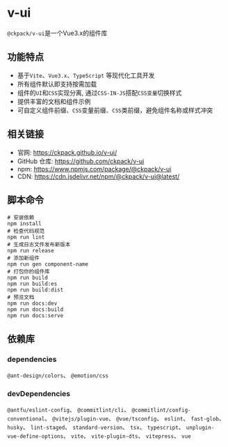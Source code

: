 # v-ui

`@ckpack/v-ui`是一个Vue3.x的组件库

## 功能特点

+ 基于`Vite`、`Vue3.x`、`TypeScript` 等现代化工具开发
+ 所有组件默认即支持按需加载
+ 组件的`UI`和`CSS`实现分离, 通过`CSS-IN-JS`搭配`CSS变量`切换样式
+ 提供丰富的文档和组件示例
+ 可自定义组件前缀、`CSS`变量前缀、`CSS`类前缀，避免组件名称或样式冲突

## 相关链接

+ 官网: https://ckpack.github.io/v-ui/
+ GitHub 仓库: https://github.com/ckpack/v-ui
+ npm: https://www.npmjs.com/package/@ckpack/v-ui
+ CDN: https://cdn.jsdelivr.net/npm/@ckpack/v-ui@latest/


## 脚本命令

```shell
# 安装依赖
npm install
# 检查代码规范
npm run lint
# 生成日志文件发布新版本
npm run release
# 添加新组件
npm run gen component-name
# 打包你的组件库
npm run build
npm run build:es
npm run build:dist
# 预览文档
npm run docs:dev
npm run docs:build
npm run docs:serve
```

## 依赖库

### dependencies
`@ant-design/colors`、 `@emotion/css`
### devDependencies

`@antfu/eslint-config`、 `@commitlint/cli`、 `@commitlint/config-conventional`、 `@vitejs/plugin-vue`、 `@vue/tsconfig`、 `eslint`、 `fast-glob`、 `husky`、 `lint-staged`、 `standard-version`、 `tsx`、 `typescript`、 `unplugin-vue-define-options`、 `vite`、 `vite-plugin-dts`、 `vitepress`、 `vue`